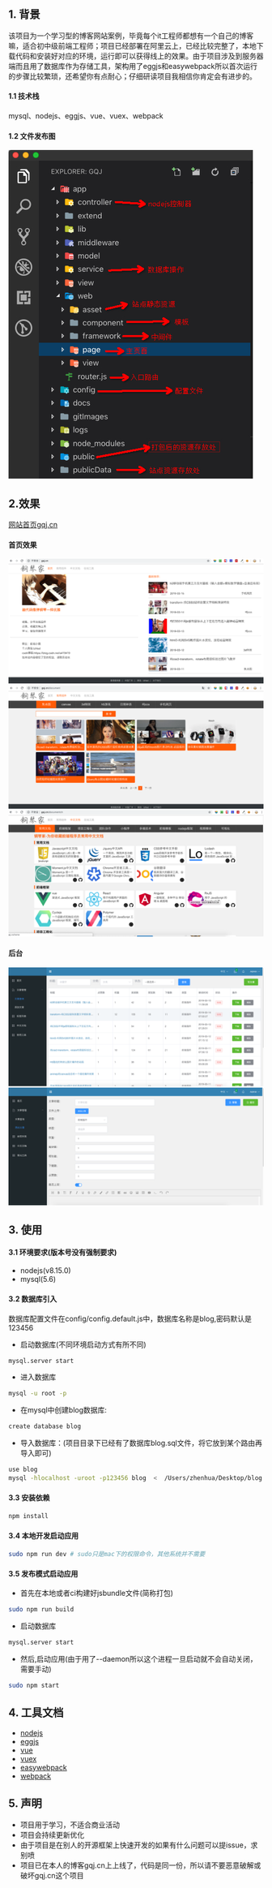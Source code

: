## 1. 背景
该项目为一个学习型的博客网站案例，毕竟每个it工程师都想有一个自己的博客嘛，适合初中级前端工程师；项目已经部署在阿里云上，已经比较完整了，本地下载代码和安装好对应的环境，运行即可以获得线上的效果。由于项目涉及到服务器端而且用了数据库作为存储工具，架构用了eggjs和easywebpack所以首次运行的步骤比较繁琐，还希望你有点耐心；仔细研读项目我相信你肯定会有进步的。
#### 1.1 技术栈
mysql、nodejs、eggjs、vue、vuex、webpack
#### 1.2 文件发布图
![](/gitImages/dirRoute.jpg)
## 2.效果
[网站首页gqj.cn](http://gqj.cn)
#### 首页效果
![](/gitImages/index.png)
![](/gitImages/index1.png)
![](/gitImages/index2.png)
#### 后台
![](/gitImages/admin.png)
![](/gitImages/admin1.png)
## 3. 使用
#### 3.1 环境要求(版本号没有强制要求)
- nodejs(v8.15.0)
- mysql(5.6)

#### 3.2 数据库引入
数据库配置文件在config/config.default.js中，数据库名称是blog,密码默认是123456
- 启动数据库(不同环境启动方式有所不同)
```bash
mysql.server start
```
- 进入数据库
```bash
mysql -u root -p
```
- 在mysql中创建blog数据库:
```bash
create database blog
```
- 导入数据库：(项目目录下已经有了数据库blog.sql文件，将它放到某个路由再导入即可)
```bash
use blog
mysql -hlocalhost -uroot -p123456 blog  <  /Users/zhenhua/Desktop/blog.sql;
```
#### 3.3 安装依赖

```bash
npm install
```

#### 3.4 本地开发启动应用

```bash
sudo npm run dev # sudo只是mac下的权限命令，其他系统并不需要
```

#### 3.5 发布模式启动应用

- 首先在本地或者ci构建好jsbundle文件(简称打包)

```bash
sudo npm run build 
```
- 启动数据库

```bash
mysql.server start
```

- 然后,启动应用(由于用了--daemon所以这个进程一旦启动就不会自动关闭，需要手动)

```bash
sudo npm start 
```
## 4. 工具文档
- [nodejs](http://nodejs.cn/api/)
- [eggjs](https://eggjs.org/zh-cn/)
- [vue](https://cn.vuejs.org/)
- [vuex](https://vuex.vuejs.org/)
- [easywebpack](https://www.yuque.com/easy-team/easywebpack)
- [webpack](https://www.webpackjs.com/)

## 5. 声明
- 项目用于学习，不适合商业活动
- 项目会持续更新优化
- 由于项目是在别人的开源框架上快速开发的如果有什么问题可以提issue，求别喷
- 项目已在本人的博客gqj.cn上上线了，代码是同一份，所以请不要恶意破解或破坏gqj.cn这个项目


